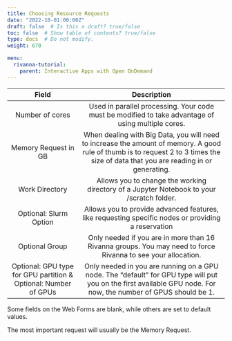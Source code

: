 ```yaml
---
title: Choosing Resource Requests
date: "2022-10-01:00:00Z"
draft: false  # Is this a draft? true/false
toc: false  # Show table of contents? true/false
type: docs  # Do not modify.
weight: 670

menu:
  rivanna-tutorial:
    parent: Interactive Apps with Open OnDemand
---
```


| Field | Description |
| :-: | :-: |
| Number of cores | Used in parallel processing.  Your code must be modified to take advantage of using multiple cores. |
| Memory Request in GB | When dealing with Big Data, you will need to increase the amount of memory.  A good rule of thumb is to request 2 to 3 times the size of data that you are reading in or generating. |
| Work Directory | Allows you to change the working directory of a Jupyter Notebook to your /scratch folder. |
| Optional: Slurm Option | Allows you to provide advanced features, like requesting specific nodes or providing a reservation |
| Optional Group | Only needed if you are in more than 16 Rivanna groups.  You may need to force Rivanna to see your allocation. |
| Optional: GPU type for GPU partition &  Optional: Number of GPUs | Only needed in you are running on a GPU node.  The “default” for GPU type will put you on the first available GPU node. For now, the number of GPUS should be 1. |

Some fields on the Web Forms are blank, while others are set to default values.

The most important request will usually be the Memory Request.

